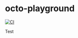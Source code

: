 # octo-playground

[![CI](https://github.com/nurzico/octo-playground/actions/workflows/blank.yml/badge.svg?branch=main)](https://github.com/nurzico/octo-playground/actions/workflows/blank.yml)


Test